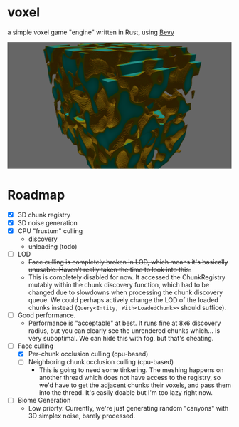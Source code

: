 # voxel

a simple voxel game "engine" written in Rust, using
[Bevy](https://bevyengine.org/)

![screenshot](https://github.com/therealnv6/voxel/blob/main/.assets/screenshot1.png)

# Roadmap

- [x] 3D chunk registry
- [x] 3D noise generation
- [x] CPU "frustum" culling
  - [discovery](https://github.com/therealnv6/voxel/blob/4d066d7b06bb6bd9b358d3f9c97532305b74026e/src/chunk/events/discovery.rs#L61)
  - ~~unloading~~ (todo)
- [ ] LOD
  - ~~Face culling is completely broken in LOD, which means it's basically
    unusable. Haven't really taken the time to look into this.~~
  - This is completely disabled for now. It accessed the ChunkRegistry mutably
    within the chunk discovery function, which had to be changed due to
    slowdowns when processing the chunk discovery queue. We could perhaps
    actively change the LOD of the loaded chunks instead
    (`Query<Entity, With<LoadedChunk>>` should suffice).
- [ ] Good performance.
  - Performance is "acceptable" at best. It runs fine at 8x6 discovery radius,
    but you can clearly see the unrendered chunks which... is very suboptimal.
    We can hide this with fog, but that's cheating.
- [ ] Face culling
  - [x] Per-chunk occlusion culling (cpu-based)
  - [ ] Neighboring chunk occlusion culling (cpu-based)
    - This is going to need some tinkering. The meshing happens on another
      thread which does not have access to the registry, so we'd have to get the
      adjacent chunks their voxels, and pass them into the thread. It's easily
      doable but I'm too lazy right now.
- [ ] Biome Generation
  - Low priorty. Currently, we're just generating random "canyons" with 3D
    simplex noise, barely processed.

